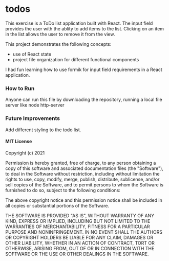 # todos
This exercise is a ToDo list application built with React.  The input field provides the user with the ablity to add items to the list.  Clicking on an item in the list allows the user to remove it from the view.


This project demonstrates the following concepts: 
- use of React state
- project file organization for different functional components


I had fun learning how to use formik for input field requirements in a React application.

### How to Run
Anyone can run this file by downloading the repository, running a local file server like node http-server


### Future Improvements
Add different styling to the todo list.


#### MIT License
Copyright (c) 2021 

Permission is hereby granted, free of charge, to any person obtaining a copy
of this software and associated documentation files (the "Software"), to deal
in the Software without restriction, including without limitation the rights
to use, copy, modify, merge, publish, distribute, sublicense, and/or sell
copies of the Software, and to permit persons to whom the Software is
furnished to do so, subject to the following conditions:

The above copyright notice and this permission notice shall be included in all
copies or substantial portions of the Software.

THE SOFTWARE IS PROVIDED "AS IS", WITHOUT WARRANTY OF ANY KIND, EXPRESS OR
IMPLIED, INCLUDING BUT NOT LIMITED TO THE WARRANTIES OF MERCHANTABILITY,
FITNESS FOR A PARTICULAR PURPOSE AND NONINFRINGEMENT. IN NO EVENT SHALL THE
AUTHORS OR COPYRIGHT HOLDERS BE LIABLE FOR ANY CLAIM, DAMAGES OR OTHER
LIABILITY, WHETHER IN AN ACTION OF CONTRACT, TORT OR OTHERWISE, ARISING FROM,
OUT OF OR IN CONNECTION WITH THE SOFTWARE OR THE USE OR OTHER DEALINGS IN THE
SOFTWARE.